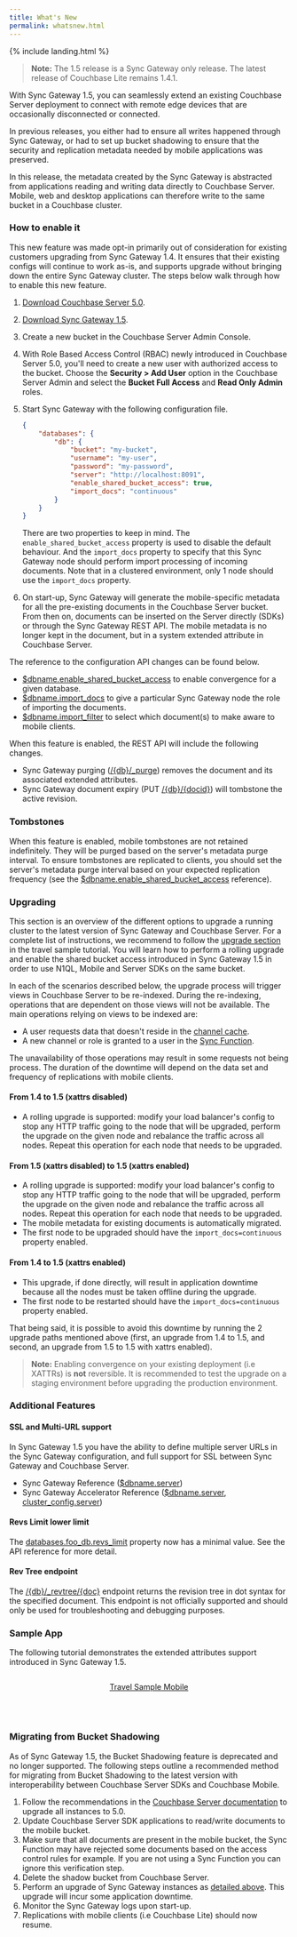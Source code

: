 ```yaml
---
title: What's New
permalink: whatsnew.html
---
```


{% include landing.html %}

> **Note:** The 1.5 release is a Sync Gateway only release. The latest release of Couchbase Lite remains 1.4.1.

With Sync Gateway 1.5, you can seamlessly extend an existing Couchbase Server deployment to connect with remote edge devices that are occasionally disconnected or connected.

In previous releases, you either had to ensure all writes happened through Sync Gateway, or had to set up bucket shadowing to ensure that the security and replication metadata needed by mobile applications was preserved.

In this release, the metadata created by the Sync Gateway is abstracted from applications reading and writing data directly to Couchbase Server. Mobile, web and desktop applications can therefore write to the same bucket in a Couchbase cluster.

### How to enable it

This new feature was made opt-in primarily out of consideration for existing customers upgrading from Sync Gateway 1.4. It ensures that their existing configs will continue to work as-is, and supports upgrade without bringing down the entire Sync Gateway cluster. The steps below walk through how to enable this new feature.

1. [Download Couchbase Server 5.0](https://www.couchbase.com/downloads).
2. [Download Sync Gateway 1.5](https://www.couchbase.com/downloads?family=Mobile&product=Couchbase%20Sync%20Gateway&edition=Enterprise%20Edition 
).
3. Create a new bucket in the Couchbase Server Admin Console.
4. With Role Based Access Control (RBAC) newly introduced in Couchbase Server 5.0, you'll need to create a new user with authorized access to the bucket. Choose the **Security > Add User** option in the Couchbase Server Admin and select the **Bucket Full Access** and **Read Only Admin** roles.
5. Start Sync Gateway with the following configuration file.

	```json
	{
		"databases": {
			"db": {
				"bucket": "my-bucket",
				"username": "my-user",
				"password": "my-password",
				"server": "http://localhost:8091",
				"enable_shared_bucket_access": true,
				"import_docs": "continuous"
			}
		}
	}
	```
	
	There are two properties to keep in mind. The `enable_shared_bucket_access` property is used to disable the default behaviour. And the `import_docs` property to specify that this Sync Gateway node should perform import processing of incoming documents. Note that in a clustered environment, only 1 node should use the `import_docs` property.

6. On start-up, Sync Gateway will generate the mobile-specific metadata for all the pre-existing documents in the Couchbase Server bucket. From then on, documents can be inserted on the Server directly (SDKs) or through the Sync Gateway REST API. The mobile metadata is no longer kept in the document, but in a system extended attribute in Couchbase Server.

The reference to the configuration API changes can be found below.

- [$dbname.enable\_shared\_bucket\_access](guides/sync-gateway/config-properties/index.html#1.5/databases-foo_db-enable_shared_bucket_access) to enable convergence for a given database.
- [$dbname.import\_docs](guides/sync-gateway/config-properties/index.html#1.5/databases-foo_db-import_docs) to give a particular Sync Gateway node the role of importing the documents.
- [$dbname.import\_filter](guides/sync-gateway/config-properties/index.html#1.5/databases-foo_db-import_filter) to select which document(s) to make aware to mobile clients.

When this feature is enabled, the REST API will include the following changes.

- Sync Gateway purging ([/{db}/_purge](references/sync-gateway/admin-rest-api/index.html?v=1.5#/document/post__db___purge)) removes the document and its associated extended attributes.
- Sync Gateway document expiry (PUT [/{db}/{docid}](references/sync-gateway/admin-rest-api/index.html?v=1.5#/document/put__db___doc_)) will tombstone the active revision.

### Tombstones

When this feature is enabled, mobile tombstones are not retained indefinitely. They will be purged based on the server's metadata purge interval. To ensure tombstones are replicated to clients, you should set the server's metadata purge interval based on your expected replication frequency (see the [$dbname.enable\_shared\_bucket\_access](guides/sync-gateway/config-properties/index.html#1.5/databases-foo_db-enable_shared_bucket_access) reference).

### Upgrading

This section is an overview of the different options to upgrade a running cluster to the latest version of Sync Gateway and Couchbase Server. For a complete list of instructions, we recommend to follow the [upgrade section](http://docs.couchbase.com/tutorials/travel-sample/deploy/centos#/0/4/0) in the travel sample tutorial. You will learn how to perform a rolling upgrade and enable the shared bucket access introduced in Sync Gateway 1.5 in order to use N1QL, Mobile and Server SDKs on the same bucket.

In each of the scenarios described below, the upgrade process will trigger views in Couchbase Server to be re-indexed. During the re-indexing, operations that are dependent on those views will not be available. The main operations relying on views to be indexed are:

- A user requests data that doesn't reside in the [channel cache](guides/sync-gateway/config-properties/index.html#1.5/databases-foo_db-cache-channel_cache_max_length).
- A new channel or role is granted to a user in the [Sync Function](guides/sync-gateway/sync-function-api-guide/index.html).

The unavailability of those operations may result in some requests not being process. The duration of the downtime will depend on the data set and frequency of replications with mobile clients.

#### From 1.4 to 1.5 (xattrs disabled)

- A rolling upgrade is supported: modify your load balancer's config to stop any HTTP traffic going to the node that will be upgraded, perform the upgrade on the given node and rebalance the traffic across all nodes. Repeat this operation for each node that needs to be upgraded.
     
#### From 1.5 (xattrs disabled) to 1.5 (xattrs enabled)

- A rolling upgrade is supported: modify your load balancer's config to stop any HTTP traffic going to the node that will be upgraded, perform the upgrade on the given node and rebalance the traffic across all nodes. Repeat this operation for each node that needs to be upgraded.
- The mobile metadata for existing documents is automatically migrated.
- The first node to be upgraded should have the `import_docs=continuous` property enabled.
     
#### From 1.4 to 1.5 (xattrs enabled)

- This upgrade, if done directly, will result in application downtime because all the nodes must be taken offline during the upgrade.
- The first node to be restarted should have the `import_docs=continuous` property enabled.

That being said, it is possible to avoid this downtime by running the 2 upgrade paths mentioned above (first, an upgrade from 1.4 to 1.5, and second, an upgrade from 1.5 to 1.5 with xattrs enabled).

> **Note:** Enabling convergence on your existing deployment (i.e XATTRs) is **not** reversible. It is recommended to test the upgrade on a staging environment before upgrading the production environment.

### Additional Features

#### SSL and Multi-URL support

In Sync Gateway 1.5 you have the ability to define multiple server URLs in the Sync Gateway configuration, and full support for SSL between Sync Gateway and Couchbase Server.

- Sync Gateway Reference ([$dbname.server](guides/sync-gateway/config-properties/index.html#1.5/databases-foo_db-server))
- Sync Gateway Accelerator Reference ([$dbname.server](guides/sync-gateway/accelerator.html#1.5/databases-foo_db-server), [cluster_config.server](guides/sync-gateway/accelerator.html#1.5/cluster_config-server))

#### Revs Limit lower limit

The [databases.foo\_db.revs\_limit](guides/sync-gateway/config-properties/index.html#1.5/databases-foo_db-revs_limit) property now has a minimal value. See the API reference for more detail.

#### Rev Tree endpoint

The [/{db}/\_revtree/{doc}](references/sync-gateway/admin-rest-api/index.html?v=1.5#/document/get__db___revtree__doc_) endpoint returns the revision tree in dot syntax for the specified document. This endpoint is not officially supported and should only be used for troubleshooting and debugging purposes.

### Sample App

The following tutorial demonstrates the extended attributes support introduced in Sync Gateway 1.5.

<div class="dp">
	<div class="tiles">
		<div class="column size-1of2">
			<div class="box">
				<div class="container">
					<a href="http://docs.couchbase.com/tutorials/travel-sample/">
						<p style="text-align: center;">Travel Sample Mobile</p>
					</a>
				</div>
			</div>
		</div>
	</div>
</div>
<br/>
<br/>

### Migrating from Bucket Shadowing

As of Sync Gateway 1.5, the Bucket Shadowing feature is deprecated and no longer supported. The following steps outline a recommended method for migrating from Bucket Shadowing to the latest version with interoperability between Couchbase Server SDKs and Couchbase Mobile.

1. Follow the recommendations in the [Couchbase Server documentation](https://developer.couchbase.com/documentation/server/current/install/upgrade-online.html) to upgrade all instances to 5.0.
2. Update Couchbase Server SDK applications to read/write documents to the mobile bucket.
3. Make sure that all documents are present in the mobile bucket, the Sync Function may have rejected some documents based on the access control rules for example. If you are not using a Sync Function you can ignore this verification step.
4. Delete the shadow bucket from Couchbase Server.
5. Perform an upgrade of Sync Gateway instances as [detailed above](whatsnew.html#upgrading). This upgrade will incur some application downtime.
6. Monitor the Sync Gateway logs upon start-up.
7. Replications with mobile clients (i.e Couchbase Lite) should now resume.